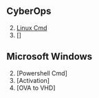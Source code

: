 ## CyberOps
2. [Linux Cmd](1.cyberops/linux_cmd.html)
2. []

## Microsoft Windows
2. [Powershell Cmd]
2. [Activation]
2. [OVA to VHD]